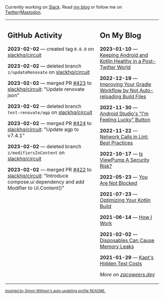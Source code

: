 Currently working on [Slack](https://slack.com/). Read [my blog](https://zacsweers.dev/) or follow me on [Twitter](https://twitter.com/ZacSweers)/[Mastodon](https://hachyderm.io/@ZacSweers).

<table><tr><td valign="top" width="60%">

## GitHub Activity
<!-- githubActivity starts -->
**2023-02-02** — created tag `0.6.0` on [slackhq/circuit](https://github.com/slackhq/circuit)

**2023-02-02** — deleted branch `z/updateRenovate` on [slackhq/circuit](https://github.com/slackhq/circuit)

**2023-02-02** — merged PR [#423](https://github.com/slackhq/circuit/pull/423) to [slackhq/circuit](https://github.com/slackhq/circuit): "Update renovate json"

**2023-02-02** — deleted branch `test-renovate/agp` on [slackhq/circuit](https://github.com/slackhq/circuit)

**2023-02-02** — merged PR [#424](https://github.com/slackhq/circuit/pull/424) to [slackhq/circuit](https://github.com/slackhq/circuit): "Update agp to v7.4.1"

**2023-02-02** — deleted branch `z/modifiersInContent` on [slackhq/circuit](https://github.com/slackhq/circuit)

**2023-02-02** — merged PR [#422](https://github.com/slackhq/circuit/pull/422) to [slackhq/circuit](https://github.com/slackhq/circuit): "Introduce compose.ui dependency and add Modifier to Ui.Content()"
<!-- githubActivity ends -->
</td><td valign="top" width="40%">

## On My Blog
<!-- blog starts -->
**2023-01-10** — [Keeping Android and Kotlin Healthy in a Post-Twitter World](https://www.zacsweers.dev/keeping-android-healthy/)

**2022-12-19** — [Improving Your Gradle Workflow by Not Auto-reloading Build Files](https://www.zacsweers.dev/improving-your-workflow-by-not-auto-reloading-build-files/)

**2022-11-30** — [Android Studio's "I'm Feeling Lucky" Button](https://www.zacsweers.dev/android-studios-im-feeling-lucky-button/)

**2022-11-22** — [Network Calls in Lint: Best Practices](https://www.zacsweers.dev/network-calls-in-lint-best-practices/)

**2022-10-17** — [Is ViewPump A Security Risk?](https://www.zacsweers.dev/is-viewpump-a-security-risk/)

**2022-05-23** — [You Are Not Blocked](https://www.zacsweers.dev/you-are-not-blocked/)

**2021-07-23** — [Optimizing Your Kotlin Build](https://www.zacsweers.dev/optimizing-your-kotlin-build/)

**2021-06-14** — [How I Work](https://www.zacsweers.dev/how-i-work/)

**2021-02-02** — [Disposables Can Cause Memory Leaks](https://www.zacsweers.dev/disposables-can-cause-memory-leaks/)

**2021-01-29** — [Kapt's Hidden Test Costs](https://www.zacsweers.dev/kapts-hidden-test-costs/)
<!-- blog ends -->
_More on [zacsweers.dev](https://zacsweers.dev/)_
</td></tr></table>

<sub><a href="https://simonwillison.net/2020/Jul/10/self-updating-profile-readme/">Inspired by Simon Willison's auto-updating profile README.</a></sub>